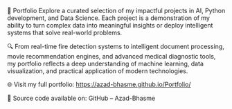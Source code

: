 🚀 Portfolio
Explore a curated selection of my impactful projects in AI, Python development, and Data Science. Each project is a demonstration of my ability to turn complex data into meaningful insights or deploy intelligent systems that solve real-world problems.

🔍 From real-time fire detection systems to intelligent document processing, movie recommendation engines, and advanced medical diagnostic tools, my portfolio reflects a deep understanding of machine learning, data visualization, and practical application of modern technologies.

🌐 Visit my full portfolio: https://azad-bhasme.github.io/Portfolio/

📂 Source code available on: GitHub – Azad-Bhasme

